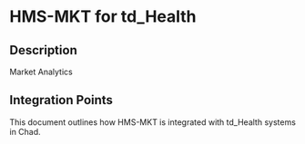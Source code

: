 # HMS-MKT for td_Health

## Description

Market Analytics

## Integration Points

This document outlines how HMS-MKT is integrated with td_Health systems in Chad.

